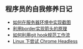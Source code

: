 ## 程序员的自我修养日记

- [如何在服务器环境中实现截图](docs/2017-5-1.md)
- [利用border实现箭头的原理](docs/2017-5-5.md)
- [如何利用git hook规范工作流](docs/2017-5-10.md)
- [Linux 下尝试 Chrome Headless](docs/2017-6-15.md)


